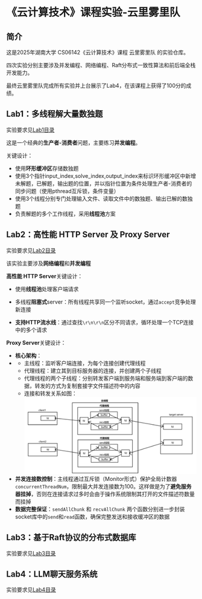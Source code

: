 # 《云计算技术》课程实验-云里雾里队

<!--**This is the repo containing all the lab materials for undergraduate course CS06142 "Cloud Computing Techniques" at Hunan University**--> 

## 简介

这是2025年湖南大学 CS06142《云计算技术》课程 云里雾里队 的实验仓库。

四次实验分别主要涉及并发编程、网络编程、Raft分布式一致性算法和前后端全栈开发能力。

最终云里雾里队完成所有实验并上台展示了Lab4，在该课程上获得了100分的成绩。



## Lab1：多线程解大量数独题

实验要求见[Lab1目录](https://github.com/fengzhuangxian/cloud-computing-labs/tree/master/Lab1)

这是一个经典的**生产者-消费者**问题，主要练习**并发编程**。

关键设计：

- 使用**环形缓冲区**存储数独题
- 使用3个指针input_index,solve_index,output_index来标识环形缓冲区中新增未解题，已解题，输出题的位置，并以指针位置为条件处理生产者-消费者的同步问题（使用pthread互斥锁，条件变量）
- 使用3个线程分别专门处理输入文件、读取文件中的数独题、输出已解的数独题
- 负责解题的多个工作线程，采用**线程池**方案



## Lab2：高性能 HTTP Server 及 Proxy Server

实验要求见[Lab2目录](https://github.com/fengzhuangxian/cloud-computing-labs/tree/master/Lab2)

该实验主要涉及**网络编程**和**并发编程**

**高性能 HTTP Server**关键设计：

- 使用**线程池**处理客户端请求

- 多线程**阻塞式**server：所有线程共享同一个监听socket，通过`accept`竞争处理新连接

- **支持HTTP流水线**：通过查找`\r\n\r\n`区分不同请求，循环处理一个TCP连接中的多个请求

  

**Proxy Server**关键设计：

- **核心架构**：
- - 主线程：监听客户端连接，为每个连接创建代理线程
  - 代理线程：建立其到目标服务器的连接，并创建两个子线程
  - 代理线程的两个子线程：分别转发客户端到服务端和服务端到客户端的数据，转发的方式为复制套接字文件描述符中的内容
  - 连接和转发关系如图：<img src="README.assets/image-20250630102425004.png" alt="image-20250630102425004" style="zoom: 50%;" />
- **并发连接数控制**：主线程通过互斥锁（Monitor形式）保护全局计数器`concurrentThreadNum`，限制最大并发连接数为100。这样做是为了**避免服务器挂掉**，否则在连接请求过多时会由于操作系统限制其打开的文件描述符数量而挂掉
- **数据完整保证**：`sendAllChunk` 和 `recvAllChunk` 两个函数分别进一步封装socket库中的`send`和`read`函数，确保完整发送和接收缓冲区的数据

## Lab3：基于Raft协议的分布式数据库

实验要求见[Lab3目录](https://github.com/fengzhuangxian/cloud-computing-labs/tree/master/Lab3)

## Lab4：LLM聊天服务系统

实验要求见[Lab4目录](https://github.com/fengzhuangxian/cloud-computing-labs/tree/master/Lab4)
